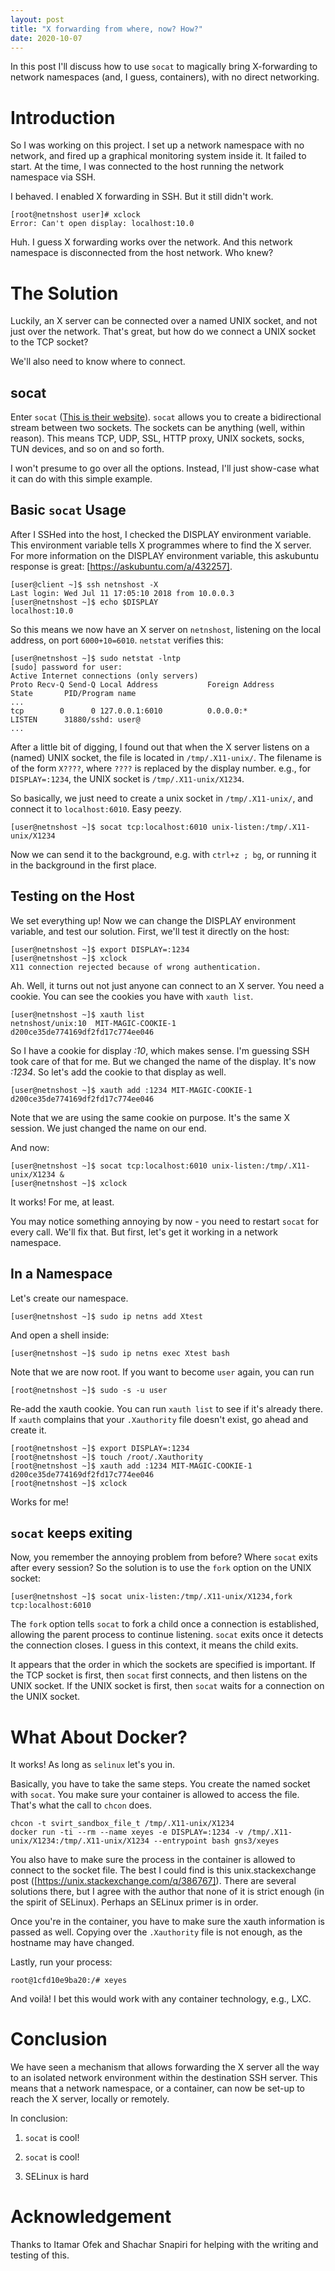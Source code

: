 ```yaml
---
layout: post
title: "X forwarding from where, now? How?"
date: 2020-10-07
---
```


In this post I'll discuss how to use `socat` to magically bring X-forwarding
to network namespaces (and, I guess, containers), with no direct networking.

# Introduction

So I was working on this project. I set up a network namespace
with no network, and fired up a graphical monitoring system inside it. It
failed to start. At the time, I was connected to the host running the network
namespace via SSH.

I behaved. I enabled X forwarding in SSH. But it still didn't work.

```
[root@netnshost user]# xclock
Error: Can't open display: localhost:10.0
```

Huh. I guess X forwarding works over the network. And this network
namespace is disconnected from the host network. Who knew?

# The Solution

Luckily, an X server can be connected over a named UNIX socket, and not just
over the network. That's great, but how do we connect a UNIX socket to the
TCP socket?

We'll also need to know where to connect.

## socat

Enter `socat` ([This is their
website](http://www.dest-unreach.org/socat/)). `socat` allows you to
create a bidirectional stream between two sockets. The sockets can be
anything (well, within reason). This means TCP, UDP, SSL, HTTP proxy,
UNIX sockets, socks, TUN devices, and so on and so forth.

I won't presume to go over all the options. Instead, I'll just show-case what
it can do with this simple example.

## Basic `socat` Usage

After I SSHed into the host, I checked the DISPLAY environment variable. This
environment variable tells X programmes where to find the X server.
For more information on the DISPLAY environment variable, this askubuntu
response is great: [https://askubuntu.com/a/432257].

```
[user@client ~]$ ssh netnshost -X
Last login: Wed Jul 11 17:05:10 2018 from 10.0.0.3
[user@netnshost ~]$ echo $DISPLAY
localhost:10.0
```

So this means we now have an X server on `netnshost`, listening on the
local address, on port `6000+10=6010`. `netstat` verifies this:

```
[user@netnshost ~]$ sudo netstat -lntp
[sudo] password for user:
Active Internet connections (only servers)
Proto Recv-Q Send-Q Local Address           Foreign Address         State       PID/Program name
...
tcp        0      0 127.0.0.1:6010          0.0.0.0:*               LISTEN      31880/sshd: user@
...
```

After a little bit of digging, I found out that when the X server listens on
a (named) UNIX socket, the file is located in `/tmp/.X11-unix/`. The filename
is of the form `X????`, where `????` is replaced by the display number. e.g.,
for `DISPLAY=:1234`, the UNIX socket is `/tmp/.X11-unix/X1234`.

So basically, we just need to create a unix socket in `/tmp/.X11-unix/`, and
connect it to `localhost:6010`. Easy peezy.

```
[user@netnshost ~]$ socat tcp:localhost:6010 unix-listen:/tmp/.X11-unix/X1234
```

Now we can send it to the background, e.g. with `ctrl+z ; bg`, or running it
in the background in the first place.

## Testing on the Host

We set everything up! Now we can change the DISPLAY environment variable,
and test our solution.  First, we'll test it directly on the host:
```
[user@netnshost ~]$ export DISPLAY=:1234
[user@netnshost ~]$ xclock
X11 connection rejected because of wrong authentication.
```

Ah. Well, it turns out not just anyone can connect to an X server. You need
a cookie. You can see the cookies you have with `xauth list`.

```
[user@netnshost ~]$ xauth list
netnshost/unix:10  MIT-MAGIC-COOKIE-1  d200ce35de774169df2fd17c774ee046
```

So I have a cookie for display *:10*, which makes sense. I'm guessing SSH
took care of that for me. But we changed the name of the display. It's now
*:1234*. So let's add the cookie to that display as well.

```
[user@netnshost ~]$ xauth add :1234 MIT-MAGIC-COOKIE-1  d200ce35de774169df2fd17c774ee046
```

Note that we are using the same cookie on purpose. It's the same X session.
We just changed the name on our end.

And now:
```
[user@netnshost ~]$ socat tcp:localhost:6010 unix-listen:/tmp/.X11-unix/X1234 &
[user@netnshost ~]$ xclock
```

It works! For me, at least.

You may notice something annoying by now - you need to restart `socat`
for every call. We'll fix that. But first, let's get it working in a
network namespace.

## In a Namespace

Let's create our namespace.

```
[user@netnshost ~]$ sudo ip netns add Xtest
```

And open a shell inside:

```
[user@netnshost ~]$ sudo ip netns exec Xtest bash
```

Note that we are now root. If you want to become `user` again, you can run
```
[root@netnshost ~]$ sudo -s -u user
```

Re-add the xauth cookie. You can run `xauth list` to see if it's already there.
If `xauth` complains that your `.Xauthority` file doesn't exist, go ahead and
create it.

```
[root@netnshost ~]$ export DISPLAY=:1234
[root@netnshost ~]$ touch /root/.Xauthority
[root@netnshost ~]$ xauth add :1234 MIT-MAGIC-COOKIE-1  d200ce35de774169df2fd17c774ee046
[root@netnshost ~]$ xclock
```

Works for me!

## `socat` keeps exiting

Now, you remember the annoying problem from before? Where `socat` exits after
every session? So the solution is to use the `fork` option on the UNIX socket:

```
[user@netnshost ~]$ socat unix-listen:/tmp/.X11-unix/X1234,fork tcp:localhost:6010
```

The `fork` option tells `socat` to fork a child once a connection is
established, allowing the parent process to continue listening. `socat`
exits once it detects the connection closes. I guess in this context, it
means the child exits.

It appears that the order in which the sockets are specified is important. If
the TCP socket is first, then `socat` first connects, and then listens on the
UNIX socket. If the UNIX socket is first, then `socat` waits for a connection
on the UNIX socket.

# What About Docker?

It works! As long as `selinux` let's you in.

Basically, you have to take the same steps. You create the named socket
with `socat`. You make sure your container is allowed to access the file.
That's what the call to `chcon` does.

```
chcon -t svirt_sandbox_file_t /tmp/.X11-unix/X1234
docker run -ti --rm --name xeyes -e DISPLAY=:1234 -v /tmp/.X11-unix/X1234:/tmp/.X11-unix/X1234 --entrypoint bash gns3/xeyes
```

You also have to make sure the process in the container is allowed to connect
to the socket file. The best I could find is this unix.stackexchange post
([https://unix.stackexchange.com/q/386767]). There are several solutions
there, but I agree with the author that none of it is strict enough (in the
spirit of SELinux). Perhaps an SELinux primer is in order.

Once you're in the container, you have to make sure the xauth information
is passed as well. Copying over the `.Xauthority` file is not enough, as
the hostname may have changed.

Lastly, run your process:

```
root@1cfd10e9ba20:/# xeyes
```

And voilà! I bet this would work with any container technology, e.g., LXC.

# Conclusion

We have seen a mechanism that allows forwarding the X server
all the way to an isolated network environment within the destination SSH
server. This means that a network namespace, or a container, can now be set-up
to reach the X server, locally or remotely.

In conclusion:

1. `socat` is cool!

2. `socat` is cool!

3. SELinux is hard

# Acknowledgement

Thanks to Itamar Ofek and Shachar Snapiri for helping with the writing and
testing of this.
